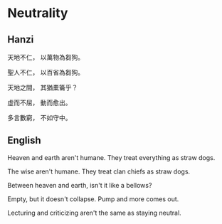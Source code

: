# Neutrality

## Hanzi

天地不仁，
以萬物為芻狗。

聖人不仁，
以百省為芻狗。

天地之間，
其猶橐籥乎？

虛而不屈，
動而愈出。

多言數窮，
不如守中。

## English

Heaven and earth aren't humane.
They treat everything as straw dogs.

The wise aren't humane.
They treat clan chiefs as straw dogs.

Between heaven and earth,
isn't it like a bellows?

Empty, but it doesn't collapse.
Pump and more comes out.

Lecturing and criticizing
aren't the same as staying neutral.

